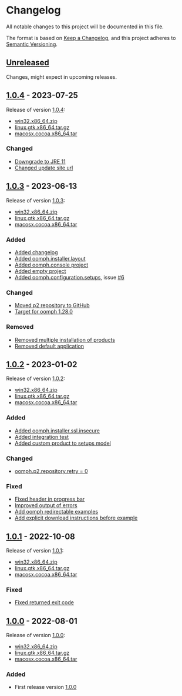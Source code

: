 # Changelog

All notable changes to this project will be documented in this file.

The format is based on [Keep a Changelog](https://keepachangelog.com/en/1.0.0/),
and this project adheres to [Semantic Versioning](https://semver.org/spec/v2.0.0.html).

## [Unreleased][unreleased]

Changes, might expect in upcoming releases.

## [1.0.4][1.0.4] - 2023-07-25

Release of version [1.0.4](https://search.maven.org/artifact/com.github.a-langer/org.eclipse.oomph.console.product/1.0.4/eclipse-repository):

- [win32.x86_64.zip](https://search.maven.org/remotecontent?filepath=com/github/a-langer/org.eclipse.oomph.console.product/1.0.4/org.eclipse.oomph.console.product-1.0.4-win32.win32.x86_64.zip)
- [linux.gtk.x86_64.tar.gz](https://search.maven.org/remotecontent?filepath=com/github/a-langer/org.eclipse.oomph.console.product/1.0.4/org.eclipse.oomph.console.product-1.0.4-linux.gtk.x86_64.tar.gz)
- [macosx.cocoa.x86_64.tar](https://search.maven.org/remotecontent?filepath=com/github/a-langer/org.eclipse.oomph.console.product/1.0.4/org.eclipse.oomph.console.product-1.0.4-macosx.cocoa.x86_64.tar.gz)

### Changed

- [Downgrade to JRE 11](https://github.com/a-langer/eclipse-oomph-console/commit/278be03e59340b1ec6743217d81a6377a54dfc0b)
- [Changed update site url](https://github.com/a-langer/eclipse-oomph-console/commit/3d7e13af689c84aae00ee6e7c935ad32daf3dc58)

## [1.0.3][1.0.3] - 2023-06-13

Release of version [1.0.3](https://search.maven.org/artifact/com.github.a-langer/org.eclipse.oomph.console.product/1.0.3/eclipse-repository):

- [win32.x86_64.zip](https://search.maven.org/remotecontent?filepath=com/github/a-langer/org.eclipse.oomph.console.product/1.0.3/org.eclipse.oomph.console.product-1.0.3-win32.win32.x86_64.zip)
- [linux.gtk.x86_64.tar.gz](https://search.maven.org/remotecontent?filepath=com/github/a-langer/org.eclipse.oomph.console.product/1.0.3/org.eclipse.oomph.console.product-1.0.3-linux.gtk.x86_64.tar.gz)
- [macosx.cocoa.x86_64.tar](https://search.maven.org/remotecontent?filepath=com/github/a-langer/org.eclipse.oomph.console.product/1.0.3/org.eclipse.oomph.console.product-1.0.3-macosx.cocoa.x86_64.tar.gz)

### Added

- [Added changelog](https://github.com/a-langer/eclipse-oomph-console/commit/37a6fd76315c083b3baa7f857d45a48e57ff22b2)
- [Added oomph.installer.layout](https://github.com/a-langer/eclipse-oomph-console/commit/3e0ddc3a946d9d186396dcd6d9c3ada99e4315ff)
- [Added oomph.console project](https://github.com/a-langer/eclipse-oomph-console/commit/f83a60c4bfb9aca090ba19dc9c1b69972e6ecf33)
- [Added empty project](https://github.com/a-langer/eclipse-oomph-console/commit/e7f14090c51ed8f5b2d4105771ce2b27a4df0d91)
- [Added oomph.configuration.setups](https://github.com/a-langer/eclipse-oomph-console/commit/24fd4d5047251ccafce67df234f2653e0a1e1462), issue [#6](https://github.com/a-langer/eclipse-oomph-console/issues/6)

### Changed

- [Moved p2 repository to GitHub](https://github.com/a-langer/eclipse-oomph-console/commit/867aca05872779af6b1e528117b21102084d1889)
- [Target for oomph 1.28.0](https://github.com/a-langer/eclipse-oomph-console/commit/abcf433080d956e6157278b6bcfdcc59900a37d2)

### Removed

- [Removed multiple installation of products](https://github.com/a-langer/eclipse-oomph-console/commit/a288549c04bf562ad62fb87e51bd462dd998416b)
- [Removed default application](https://github.com/a-langer/eclipse-oomph-console/commit/de1647a468b2cad60d60790eef59a3c9792fd1db)

## [1.0.2][1.0.2] - 2023-01-02

Release of version [1.0.2](https://search.maven.org/artifact/com.github.a-langer/org.eclipse.oomph.console.product/1.0.2/eclipse-repository):

- [win32.x86_64.zip](https://search.maven.org/remotecontent?filepath=com/github/a-langer/org.eclipse.oomph.console.product/1.0.2/org.eclipse.oomph.console.product-1.0.2-win32.win32.x86_64.zip)
- [linux.gtk.x86_64.tar.gz](https://search.maven.org/remotecontent?filepath=com/github/a-langer/org.eclipse.oomph.console.product/1.0.2/org.eclipse.oomph.console.product-1.0.2-linux.gtk.x86_64.tar.gz)
- [macosx.cocoa.x86_64.tar](https://search.maven.org/remotecontent?filepath=com/github/a-langer/org.eclipse.oomph.console.product/1.0.2/org.eclipse.oomph.console.product-1.0.2-macosx.cocoa.x86_64.tar.gz)

### Added

- [Added oomph.installer.ssl.insecure](https://github.com/a-langer/eclipse-oomph-console/commit/8e379bc3c9490e843e5cb044fd9a7506b69db773)
- [Added integration test](https://github.com/a-langer/eclipse-oomph-console/commit/1830877751df661f1f5320d5eee07021ab7055bd)
- [Added custom product to setups model](https://github.com/a-langer/eclipse-oomph-console/commit/174c6859e609bef25239e3deb7894a950b62ab72)

### Changed

- [oomph.p2.repository.retry = 0](https://github.com/a-langer/eclipse-oomph-console/commit/ad59375f02e86df8f0c0ce521ee45d9275814074)

### Fixed

- [Fixed header in progress bar](https://github.com/a-langer/eclipse-oomph-console/commit/fbb9d8a5d8c67b7ec1b6d934b69945ed6f493e6e)
- [Improved output of errors](https://github.com/a-langer/eclipse-oomph-console/commit/976e61054ec22d4351f870d8b4fb256d7a124c72)
- [Add oomph redirectable examples](https://github.com/a-langer/eclipse-oomph-console/commit/1fee5b76e6f26af1e1b83612419137faaf38aa4b)
- [Add explicit download instructions before example](https://github.com/a-langer/eclipse-oomph-console/commit/c6f648e0bbf1a05e81668bfa7ebf4c3c4361258e)

## [1.0.1][1.0.1] - 2022-10-08

Release of version [1.0.1](https://search.maven.org/artifact/com.github.a-langer/org.eclipse.oomph.console.product/1.0.1/eclipse-repository):

- [win32.x86_64.zip](https://search.maven.org/remotecontent?filepath=com/github/a-langer/org.eclipse.oomph.console.product/1.0.1/org.eclipse.oomph.console.product-1.0.1-win32.win32.x86_64.zip)
- [linux.gtk.x86_64.tar.gz](https://search.maven.org/remotecontent?filepath=com/github/a-langer/org.eclipse.oomph.console.product/1.0.1/org.eclipse.oomph.console.product-1.0.1-linux.gtk.x86_64.tar.gz)
- [macosx.cocoa.x86_64.tar](https://search.maven.org/remotecontent?filepath=com/github/a-langer/org.eclipse.oomph.console.product/1.0.1/org.eclipse.oomph.console.product-1.0.1-macosx.cocoa.x86_64.tar.gz)

### Fixed

- [Fixed returned exit code](https://github.com/a-langer/eclipse-oomph-console/commit/0428ea252766501365a2ec1b39796bdffd5008ce)

## [1.0.0][1.0.0] - 2022-08-01

Release of version [1.0.0](https://search.maven.org/artifact/com.github.a-langer/org.eclipse.oomph.console.product/1.0.0/eclipse-repository):

- [win32.x86_64.zip](https://search.maven.org/remotecontent?filepath=com/github/a-langer/org.eclipse.oomph.console.product/1.0.0/org.eclipse.oomph.console.product-1.0.0-win32.win32.x86_64.zip)
- [linux.gtk.x86_64.tar.gz](https://search.maven.org/remotecontent?filepath=com/github/a-langer/org.eclipse.oomph.console.product/1.0.0/org.eclipse.oomph.console.product-1.0.0-linux.gtk.x86_64.tar.gz)
- [macosx.cocoa.x86_64.tar](https://search.maven.org/remotecontent?filepath=com/github/a-langer/org.eclipse.oomph.console.product/1.0.0/org.eclipse.oomph.console.product-1.0.0-macosx.cocoa.x86_64.tar.gz)

### Added

- First release version [1.0.0][1.0.0]

[unreleased]: https://github.com/a-langer/eclipse-oomph-console/compare/1.0.4...HEAD
[1.0.0]: https://github.com/a-langer/eclipse-oomph-console/compare/b27b87cdc9a78a977e3d3215438aed6fe1777039...1811936dbc261e77a48fe29662b8cfdbf9d60b91
[1.0.1]: https://github.com/a-langer/eclipse-oomph-console/compare/1.0.0...1.0.1
[1.0.2]: https://github.com/a-langer/eclipse-oomph-console/compare/1.0.1...1.0.2
[1.0.3]: https://github.com/a-langer/eclipse-oomph-console/compare/1.0.2...1.0.3
[1.0.4]: https://github.com/a-langer/eclipse-oomph-console/compare/1.0.3...1.0.4